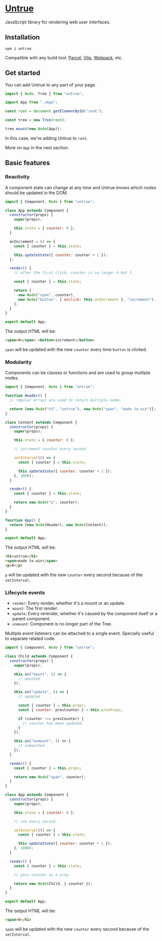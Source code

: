 # [Untrue](https://untrue.dev/)

JavaScript library for rendering web user interfaces.

## Installation

```
npm i untrue
```

Compatible with any build tool: [Parcel](https://parceljs.org/), [Vite](https://vitejs.dev/), [Webpack](https://webpack.js.org/), etc.

## Get started

You can add Untrue to any part of your page.

```js
import { Node, Tree } from "untrue";

import App from "./App";

const root = document.getElementById("root");

const tree = new Tree(root);

tree.mount(new Node(App));
```

In this case, we're adding Untrue to `root`.

More on `App` in the next section.

## Basic features

### Reactivity

A component state can change at any time and Untrue knows which nodes should be updated in the DOM.

```js
import { Component, Node } from "untrue";

class App extends Component {
  constructor(props) {
    super(props);

    this.state = { counter: 0 };
  }

  onIncrement = () => {
    const { counter } = this.state;

    this.updateState({ counter: counter + 1 });
  };

  render() {
    // after the first click, counter is no longer 0 but 1

    const { counter } = this.state;

    return [
      new Node("span", counter),
      new Node("button", { onclick: this.onIncrement }, "increment"),
    ];
  }
}

export default App;
```

The output HTML will be:

```html
<span>0</span> <button>increment</button>
```

`span` will be updated with the new `counter` every time `button` is clicked.

### Modularity

Components can be classes or functions and are used to group multiple nodes.

```jsx
import { Component, Node } from "untrue";

function Header() {
  // regular arrays are used to return multiple nodes

  return [new Node("h1", "untrue"), new Node("span", "made to win")];
}

class Content extends Component {
  constructor(props) {
    super(props);

    this.state = { counter: 0 };

    // increment counter every second

    setInterval(() => {
      const { counter } = this.state;

      this.updateState({ counter: counter + 1 });
    }, 1000);
  }

  render() {
    const { counter } = this.state;

    return new Node("p", counter);
  }
}

function App() {
  return [new Node(Header), new Node(Content)];
}

export default App;
```

The output HTML will be:

```html
<h1>untrue</h1>
<span>made to win</span>
<p>0</p>
```

`p` will be updated with the new `counter` every second because of the `setInterval`.

### Lifecycle events

- `render`: Every render, whether it's a mount or an update.
- `mount`: The first render.
- `update`: Every rerender, whether it's caused by the component itself or a parent component.
- `unmount`: Component is no longer part of the Tree.

Multiple event listeners can be attached to a single event. Specially useful to separate related code.

```jsx
import { Component, Node } from "untrue";

class Child extends Component {
  constructor(props) {
    super(props);

    this.on("mount", () => {
      // mounted
    });

    this.on("update", () => {
      // updated

      const { counter } = this.props;
      const { counter: prevCounter } = this.prevProps;

      if (counter !== prevCounter) {
        // counter has been updated
      }
    });

    this.on("unmount", () => {
      // unmounted
    });
  }

  render() {
    const { counter } = this.props;

    return new Node("span", counter);
  }
}

class App extends Component {
  constructor(props) {
    super(props);

    this.state = { counter: 0 };

    // run every second

    setInterval(() => {
      const { counter } = this.state;

      this.updateState({ counter: counter + 1 });
    }, 1000);
  }

  render() {
    const { counter } = this.state;

    // pass counter as a prop

    return new Node(Child, { counter });
  }
}

export default App;
```

The output HTML will be:

```html
<span>0</h1>
```

`span` will be updated with the new `counter` every second because of the `setInterval`.
